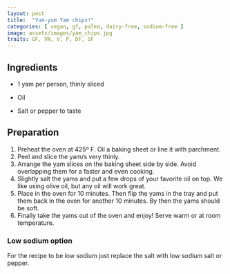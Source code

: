 ```yaml
---
layout: post
title:  "Yum-yum Yam chips!"
categories: [ vegan, gf, paleo, dairy-free, sodium-free ]
image: assets/images/yam_chips.jpg
traits: GF, VN, V, P, DF, SF
---
```


## Ingredients

* 1 yam per person, thinly sliced

* Oil

* Salt or pepper to taste

## Preparation

1. Preheat the oven at  425º F.  Oil a baking sheet or line it with parchment.
2. Peel and slice the yam/s very thinly.
3. Arrange the yam slices on the baking sheet side by side. Avoid overlapping them for a faster and even cooking.  
4. Slightly salt the yams and put a few drops of your favorite oil on top.  We like using olive oil, but any oil will work great.  
5. Place in the oven for 10 minutes. Then flip the yams in the tray and put them back in the oven for another 10 minutes. By then the yams should be soft. 
6. Finally take the yams out of the oven and enjoy! Serve warm or at room temperature.

### Low sodium option

For the recipe to be low sodium just replace the salt with low sodium salt or pepper.
